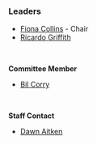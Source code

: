 ### Leaders
* [Fiona Collins](mailto://fiona.collins@owasp.org) - Chair 
* [Ricardo Griffith](mailto://l.bricardogriffith@owasp.org)
<br>

**Committee Member**
* [Bil Corry](mailto://bil.corry@owasp.org)
<br>

**Staff Contact**
* [Dawn Aitken](mailto://dawn.aitken@owasp.com)



